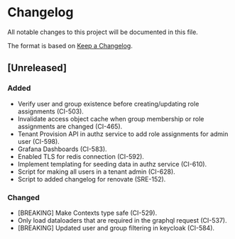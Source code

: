 # Changelog

All notable changes to this project will be documented in this file.

The format is based on [Keep a Changelog](https://keepachangelog.com/en/1.0.0/).

## [Unreleased]

### Added

- Verify user and group existence before creating/updating role assignments (CI-503).
- Invalidate access object cache when group membership or role assignments are changed (CI-465). 
- Tenant Provision API in authz service to add role assignments for admin user (CI-598).
- Grafana Dashboards (CI-583).
- Enabled TLS for redis connection (CI-592).
- Implement templating for seeding data in authz service (CI-610).
- Script for making all users in a tenant admin (CI-628).
- Script to added changelog for renovate (SRE-152).

### Changed

- [BREAKING] Make Contexts type safe (CI-529).
- Only load dataloaders that are required in the graphql request (CI-537).
- [BREAKING] Updated user and group filtering in keycloak (CI-584).
